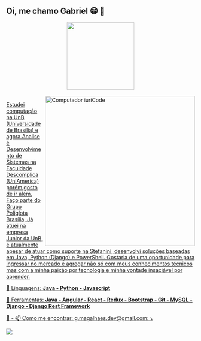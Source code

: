 ## Oi, me chamo Gabriel 😁 👋
<div align="center">
  <a href="https://github.com/GMN-dev">
  <img height="180em" src="https://github-readme-stats.vercel.app/api?username=GMN-dev&show_icons=true&theme=tokyonight&include_all_commits=true&count_private=true"/>
  
</div>
<div style="display: inline_block"><br>
 <img src="https://github.com/GMN-dev/GMN-dev/assets/84913052/6772eaca-0ed9-4bca-94a9-4d326463aa6e min-width="400px" max-width="400px" width="400px" align="right"  alt="Computador iuriCode">

<p align="left"> 
Estudei computação na UnB (Universidade de Brasília) e agora Analise e Desenvolvimento de Sistemas na Faculdade Descomplica (UniAmerica) porém gosto de ir além. Faço parte do Grupo Poliglota Brasília, Já atuei na empresa Junior da UnB, e atualmente apesar de atuar como suporte na Stefanini, desenvolvi soluções baseadas em Java, Python (Django) e PowerShell. Gostaria de uma oportunidade para ingressar no mercado e agregar não só com meus conhecimentos técnicos mas com a minha paixão por tecnologia e minha vontade insaciável por aprender.
</p>

<p align="left">
  🦄 Linguagens: <strong>Java - Python - Javascript</strong>
</p>

<p align="left">
  💼 Ferramentas: <strong>Java - Angular - React - Redux - Bootstrap - Git - MySQL - Django - Django Rest Framework</strong>
</p>

<p align="left">
  💌 - 📫 Como me encontrar: g.magalhaes.dev@gmail.com: ⤵️
</p>

<p align="left">

  <a href="https://www.linkedin.com/in/gabriel-magalh%C3%A3es-b98a341ab/" alt="Linkedin">
  <img src="https://img.shields.io/badge/-Linkedin-0e76a8?style=flat-square&logo=Linkedin&logoColor=white&link=LINK-DO-SEU-LINKEDIN" /></a>
  
</p>  

</div>
  
  ##
 
<div> 
<br>
</div>
